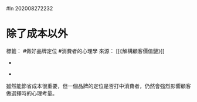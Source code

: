 #ln 202008272232
# 除了成本以外
標籤： #做好品牌定位 #消費者的心理學
來源： [[《解構顧客價值鏈》]]

-

>

-

雖然能節省成本很重要，但一個品牌的定位是否打中消費者，仍然會強烈影響顧客做選擇時的心理考量。